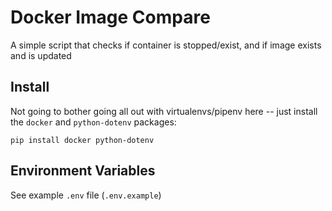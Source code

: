 # Docker Image Compare

A simple script that checks if container is stopped/exist, and if image exists and is updated

## Install

Not going to bother going all out with virtualenvs/pipenv here -- just install the `docker` and `python-dotenv` packages:

`pip install docker python-dotenv`

## Environment Variables

See example `.env` file (`.env.example`)

